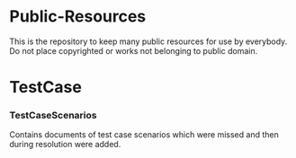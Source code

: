 # Public-Resources
This is the repository to keep many public resources for use by everybody. Do not place copyrighted or works not belonging to public domain.

# TestCase

### TestCaseScenarios
Contains documents of test case scenarios which were missed and then during resolution were added.
